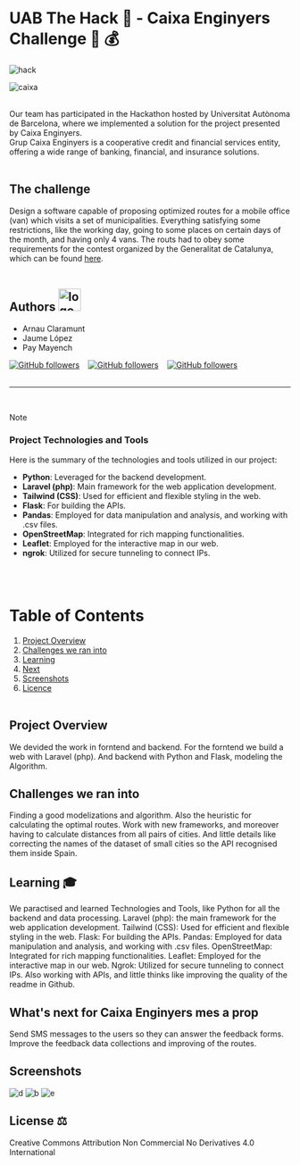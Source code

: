 # UAB The Hack 👾 - Caixa Enginyers Challenge 🚐 💰
![hack](https://github.com/EncryptEx/caixa-enginyers-mes-aprop/assets/95536223/660c4c7d-4be9-4f1e-b416-04ecb7db1cb4)<br>

![caixa](https://github.com/EncryptEx/caixa-enginyers-mes-aprop/assets/95536223/10f07df9-2823-4616-bc31-0749219a8d9d)<br><br>

Our team has participated in the Hackathon hosted by Universitat Autònoma de Barcelona, where we implemented a solution for the project presented by Caixa Enginyers.<br>
Grup Caixa Enginyers is a cooperative credit and financial services entity, offering a wide range of banking, financial, and insurance solutions. <br><br>
## The challenge 
Design a software capable of proposing optimized routes for a mobile office (van) which visits a set of municipalities. Everything satisfying some restrictions, like the working day, going to some places on certain days of the month, and having only 4 vans. The routs had to obey some requirements for the contest organized by the Generalitat de Catalunya, which can be found [here](https://contractaciopublica.cat/ca/detall-publicacio/6d5220fb-70f6-42c7-bf85-b78ef0184427/300013925).<br><br>


## Authors  <img src="https://github.com/EncryptEx/caixa-enginyers-mes-aprop/assets/95536223/a16f7883-aabd-4d1e-8d33-ffcc8abad5a8" alt="logo" width="40"/>
- Arnau Claramunt
- Jaume López
- Pay Mayench

[![GitHub followers](https://img.shields.io/github/followers/ArnauCS03?label=ArnauCS03)](https://github.com/ArnauCS03) &nbsp;&nbsp; [![GitHub followers](https://img.shields.io/github/followers/EncryptEx?label=EncryptEx)](https://github.com/EncryptEx) &nbsp;&nbsp; [![GitHub followers](https://img.shields.io/github/followers/PauMayench?label=PauMayench)](https://github.com/PauMayench) <br><br>

---
<br>

>[!NOTE]  
> ### Project Technologies and Tools
> Here is the summary of the technologies and tools utilized in our project:
> - **Python**: Leveraged for the backend development.
> - **Laravel (php)**: Main framework for the web application development.
> - **Tailwind (CSS)**: Used for efficient and flexible styling in the web.
> - **Flask**: For building the APIs.
> - **Pandas**: Employed for data manipulation and analysis, and working with .csv files.
> - **OpenStreetMap**: Integrated for rich mapping functionalities.
> - **Leaflet**: Employed for the interactive map in our web.
> - **ngrok**: Utilized for secure tunneling to connect IPs.

<br><br>
# Table of Contents

1. [Project Overview](#project-ov)
2. [Challenges we ran into](#callenge)
3. [Learning](#learning)
4. [Next](#next)
5. [Screenshots](#screen)
6. [Licence](#license)<br><br>

<a name="project-ov"></a>
## Project Overview
We devided the work in forntend and backend. For the forntend we build a web with Laravel (php). And backend with Python and Flask, modeling the Algorithm. 

<a name="callenge"></a>
## Challenges we ran into
Finding a good modelizations and algorithm. Also the heuristic for calculating the optimal routes. Work with new frameworks, and moreover having to calculate distances from all pairs of cities. And little details like correcting the names of the dataset of small cities so the API recognised them inside Spain.

<a name="learning"></a>
## Learning 🎓
We paractised and learned  Technologies and Tools, like Python for all the backend and data processing. Laravel (php): the main framework for the web application development. Tailwind (CSS): Used for efficient and flexible styling in the web. Flask: For building the APIs. Pandas: Employed for data manipulation and analysis, and working with .csv files. OpenStreetMap: Integrated for rich mapping functionalities. Leaflet: Employed for the interactive map in our web. Ngrok: Utilized for secure tunneling to connect IPs. Also working with APIs, and little thinks like improving the quality of the readme in Github.

<a name="next"></a>
## What's next for Caixa Enginyers mes a prop
Send SMS messages to the users so they can answer the feedback forms.
Improve the feedback data collections and improving of the routes.

<a name="screen"></a>
## Screenshots
![d](https://github.com/EncryptEx/caixa-enginyers-mes-aprop/assets/95536223/b93fad29-b3df-42ad-b32f-01c0538c5c37)
![b](https://github.com/EncryptEx/caixa-enginyers-mes-aprop/assets/95536223/fef7a4ef-d813-4e4e-b888-b242d55f1764)
![e](https://github.com/EncryptEx/caixa-enginyers-mes-aprop/assets/95536223/a02c9823-6f25-44e4-a614-fea12bb827a7)


<a name="license"></a>
## License ⚖️
Creative Commons Attribution Non Commercial No Derivatives 4.0 International <br><br><br>

